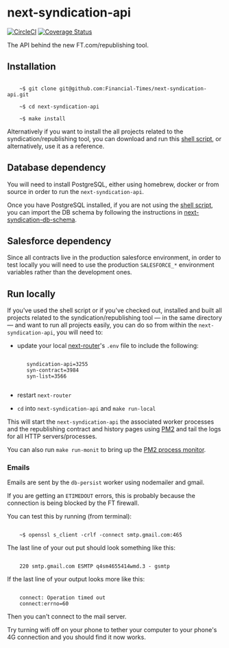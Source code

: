 # next-syndication-api

[![CircleCI](https://circleci.com/gh/Financial-Times/next-syndication-api.svg?style=svg)](https://circleci.com/gh/Financial-Times/next-syndication-api)
[![Coverage Status](https://coveralls.io/repos/github/Financial-Times/next-syndication-api/badge.svg?branch=master)](https://coveralls.io/github/Financial-Times/next-syndication-api?branch=master)

The API behind the new FT.com/republishing tool.

## Installation

```shell

    ~$ git clone git@github.com:Financial-Times/next-syndication-api.git

    ~$ cd next-syndication-api

    ~$ make install

```

Alternatively if you want to install the all projects related to the syndication/republishing tool, you can download and run this [shell script](https://github.com/constantology/n-dev-mode/blob/master/project/syndication), or alternatively, use it as a reference.  

## Database dependency

You will need to install PostgreSQL, either using homebrew, docker or from source in order to run the `next-syndication-api`.

Once you have PostgreSQL installed, if you are not using the [shell script](https://github.com/constantology/n-dev-mode/blob/master/project/syndication), you can import the DB schema by following the instructions in [next-syndication-db-schema](https://github.com/Financial-Times/next-syndication-db-schema). 

## Salesforce dependency

Since all contracts live in the production salesforce environment, in order to test locally you will need to use the production `SALESFORCE_*` environment variables rather than the development ones.

## Run locally

If you've used the shell script or if you've checked out, installed and built all projects related to the syndication/republishing tool — in the same directory — and want to run all projects easily, you can do so from within the `next-syndication-api`, you will need to:

- update your local [next-router](https://github.com/Financial-Times/next-router)'s `.env` file to include the following:
  
  ```properties
     
     syndication-api=3255
     syn-contract=3984
     syn-list=3566
     
  ```
- restart `next-router`
- `cd` into `next-syndication-api` and `make run-local`

This will start the `next-syndication-api` the associated worker processes and the republishing contract and history pages using [PM2](https://www.npmjs.com/package/pm2) and tail the logs for all HTTP servers/processes.

You can also run `make run-monit` to bring up the [PM2 process monitor](https://www.npmjs.com/package/pm2#cpu--memory-monitoring).

### Emails

Emails are sent by the `db-persist` worker using nodemailer and gmail. 

If you are getting an `ETIMEDOUT` errors, this is probably because the connection is being blocked by the FT firewall.

You can test this by running (from terminal):

```shell

    ~$ openssl s_client -crlf -connect smtp.gmail.com:465

```

The last line of your out put should look something like this:

```shell

    220 smtp.gmail.com ESMTP q4sm4655414wmd.3 - gsmtp

```

If the last line of your output looks more like this:


```shell

    connect: Operation timed out
    connect:errno=60

```

Then you can't connect to the mail server.

Try turning wifi off on your phone to tether your computer to your phone's 4G connection and you should find it now works.
